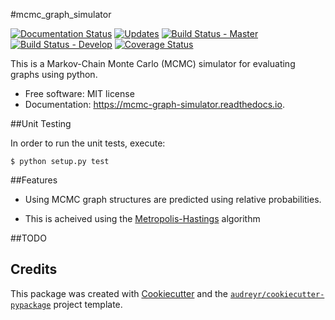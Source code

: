 #mcmc_graph_simulator


[![Documentation Status](https://readthedocs.org/projects/mcmc-graph-simulator/badge/?version=latest)](http://mcmc-graph-simulator.readthedocs.io/en/latest/?badge=latest)
[![Updates](https://pyup.io/repos/github/arosenstein/mcmc_graph_simulator/shield.svg)](https://pyup.io/repos/github/arosenstein/mcmc_graph_simulator/)
[![Build Status - Master](https://travis-ci.org/arosenstein/mcmc_graph_simulator.svg?branch=master)](https://travis-ci.org/arosenstein/mcmc_graph_simulator)
[![Build Status - Develop](https://travis-ci.org/arosenstein/mcmc_graph_simulator.svg?branch=develop)](https://travis-ci.org/arosenstein/mcmc_graph_simulator)
[![Coverage Status](https://coveralls.io/repos/github/arosenstein/mcmc_graph_simulator/badge.svg?branch=master)](https://coveralls.io/github/arosenstein/mcmc_graph_simulator?branch=master)


This is a Markov-Chain Monte Carlo (MCMC) simulator for evaluating graphs using python.


* Free software: MIT license
* Documentation: https://mcmc-graph-simulator.readthedocs.io.


##Unit Testing

In order to run the unit tests, execute:
	
	$ python setup.py test

##Features

* Using MCMC graph structures are predicted using relative probabilities.

* This is acheived using the [Metropolis-Hastings](https://en.wikipedia.org/wiki/Metropolis–Hastings_algorithm) algorithm


##TODO

Credits
---------

This package was created with [Cookiecutter](https://github.com/audreyr/cookiecutter-pypackage) and the [`audreyr/cookiecutter-pypackage`](https://github.com/audreyr/cookiecutter-pypackage) project template.

